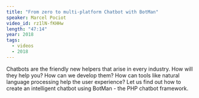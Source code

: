 ```yaml
---
title: "From zero to multi-platform Chatbot with BotMan"
speaker: Marcel Pociot
video_id: rz1lN-fKHHw
length: "47:14"
year: 2018
tags:
  - videos
  - 2018
---
```


Chatbots are the friendly new helpers that arise in every industry. How will they help you? How can we develop them? How can tools like natural language processing help the user experience? Let us find out how to create an intelligent chatbot using BotMan - the PHP chatbot framework.
